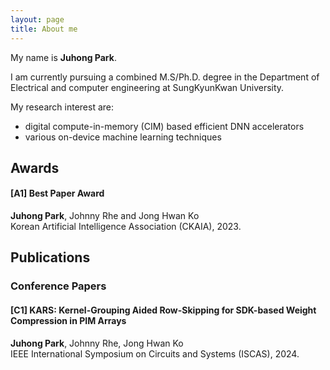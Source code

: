 ```yaml
---
layout: page
title: About me
---
```


My name is **Juhong Park**. 

I am currently pursuing a combined M.S/Ph.D. degree in the Department of Electrical and computer engineering at SungKyunKwan University.  

My research interest are:
- digital compute-in-memory (CIM) based efficient DNN accelerators
- various on-device machine learning techniques

## **Awards**
#### **[A1] Best Paper Award**   
**Juhong Park**, Johnny Rhe and Jong Hwan Ko   
Korean Artificial Intelligence Association (CKAIA), 2023.

## **Publications**
### **Conference Papers**
#### **[C1] KARS: Kernel-Grouping Aided Row-Skipping for SDK-based Weight Compression in PIM Arrays**   
**Juhong Park**, Johnny Rhe, Jong Hwan Ko  
IEEE International Symposium on Circuits and Systems (ISCAS), 2024.
